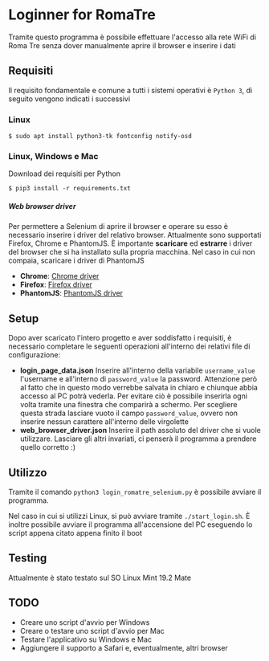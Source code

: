 # Loginner for RomaTre

Tramite questo programma è possibile effettuare l'accesso alla rete WiFi di Roma Tre senza dover manualmente aprire il browser e inserire i dati

## Requisiti

Il requisito fondamentale e comune a tutti i sistemi operativi è `Python 3`, di seguito vengono indicati i successivi

### Linux

`$ sudo apt install python3-tk fontconfig notify-osd`

### Linux, Windows e Mac

Download dei requisiti per Python

`$ pip3 install -r requirements.txt`

##### Web browser driver

Per permettere a Selenium di aprire il browser e operare su esso è necessario inserire i driver del relativo browser. Attualmente sono supportati Firefox, Chrome e PhantomJS. È importante **scaricare** ed **estrarre** i driver del browser che si ha installato sulla propria macchina. Nel caso in cui non compaia, scaricare i driver di PhantomJS

- **Chrome**: [Chrome driver](https://chromedriver.chromium.org/downloads "Chrome driver") 
- **Firefox**: [Firefox driver](https://github.com/mozilla/geckodriver/releases "Firefox driver")
- **PhantomJS**: [PhantomJS driver](https://phantomjs.org/download.html "PhantomJS driver")

## Setup

Dopo aver scaricato l'intero progetto e aver soddisfatto i requisiti, è necessario completare le seguenti operazioni all'interno dei relativi file di configurazione:

- **login_page_data.json** 
  Inserire all'interno della variabile `username_value` l'username e all'interno di `password_value` la password. Attenzione però al fatto che in questo modo verrebbe salvata in chiaro e chiunque abbia accesso al PC potrà vederla. Per evitare ciò è possibile inserirla ogni volta tramite una finestra che comparirà a schermo. Per scegliere questa strada lasciare vuoto il campo `password_value`, ovvero non inserire nessun carattere all'interno delle virgolette
- **web_browser_driver.json**
  Inserire il path assoluto del driver che si vuole utilizzare. Lasciare gli altri invariati, ci penserà il programma a prendere quello corretto :)

## Utilizzo

Tramite il comando `python3 login_romatre_selenium.py` è possibile avviare il programma. 

Nel caso in cui si utilizzi Linux, si può avviare tramite `./start_login.sh`. È inoltre possibile avviare il programma all'accensione del PC eseguendo lo script appena citato appena finito il boot

## Testing

Attualmente è stato testato sul SO Linux Mint 19.2 Mate

## TODO

- Creare uno script d'avvio per Windows
- Creare o testare uno script d'avvio per Mac
- Testare l'applicativo su Windows e Mac
- Aggiungere il supporto a Safari e, eventualmente, altri browser
